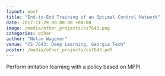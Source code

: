 ```yaml
---
layout: post
title: "End-to-End Training of an Optimal Control Network"
date: 2017-11-29 00:00:00 +00:00
image: /media/other_projects/cs7643.png
categories: other
author: "Nolan Wagener"
venue: "CS 7643: Deep Learning, Georgia Tech"
poster: /media/other_projects/cs7643.pdf
---
```

Perform imitation learning with a policy based on MPPI.
